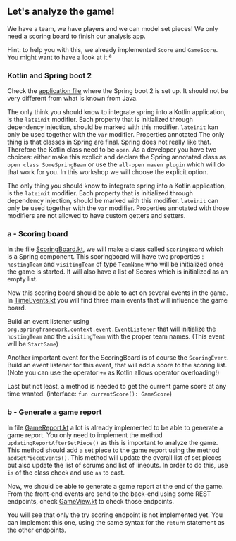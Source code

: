 ## Let's analyze the game!

We have a team, we have players and we can model set pieces! 
We only need a scoring board to finish our analysis app.

Hint: to help you with this, we already implemented `Score` and `GameScore`. You might want to have a look at it.ª

### Kotlin and Spring boot 2
Check the [application file](./../src/main/kotlin/com/paulienvanalst/rugbymatch/Application.kt) where the Spring boot 2  is set up.
It should not be very different from what is known from Java.

The only think you should know to integrate spring into a Kotlin application, is the `lateinit` modifier. Each property that is initialized through 
dependency injection, should be marked with this modifier. `lateinit` kan only be used together with the `var` modifier. Properties annotated 
The only thing is that classes in Spring are final. Spring does not really like that. Therefore the Kotlin class need to be `open`. 
As a developer you have two choices: either make this explicit and declare the Spring annotated class as `open class SomeSpringBean` 
or use the `all-open maven plugin` which will do that work for you.
In this workshop we will choose the explicit option.

The only thing you should know to integrate spring into a Kotlin application, is the `lateinit` modifier. Each property that is initialized through 
dependency injection, should be marked with this modifier. `lateinit` can only be used together with the `var` modifier. Properties annotated 
with those modifiers are not allowed to have custom getters and setters.

### a - Scoring board
In the file [ScoringBoard.kt](./../src/main/kotlin/com/paulienvanalst/rugbymatch/game/ScoringBoard.kt), we will make a class called `ScoringBoard` which is a Spring component.
This scoringboard will have two properties : `hostingTeam` and `visitingTeam` of type `TeamName` who will be initialized once the game is started.
It will also have a list of Scores which is initialized as an empty list.

Now this scoring board should be able to act on several events in the game. In [TimeEvents.kt](./../src/main/kotlin/com/paulienvanalst/rugbymatch/events/TimeEvents.kt) you will find three 
main events that will influence the game board.

Build an event listener using `org.springframework.context.event.EventListener` that will initialize the `hostingTeam` and the `visitingTeam` with the proper team names. 
(This event will be `StartGame`)

Another important event for the ScoringBoard is of course the `ScoringEvent`. 
Build an event listener for this event, that will add a score to the scoring list. (Note you can use the operator `+=` as Kotlin allows operator overloading!)

Last but not least, a method is needed to get the current game score at any time wanted. (interface: `fun currentScore(): GameScore`)

### b - Generate a game report
In file [GameReport.kt](./../src/main/kotlin/com/paulienvanalst/rugbymatch/analytics/GameReport.kt) a lot is already implemented to be able to generate a game report. 
You only need to implement the method `updatingReportAfterSetPiece()` as this is important to analyze the game.
This method should add a set piece to the game report using  the method `addSetPieceEvents()`. This method will update the overall list of set pieces but also 
update the list of scrums and list of lineouts. In order to do this, use `is` of the class check and use `as` to cast.

Now, we should be able to generate a game report at the end of the game. 
From the front-end events are send to the back-end using some REST endpoints, check [GameView.kt](./../src/main/kotlin/com/paulienvanalst/rugbymatch/game/GameView.kt) to check those endpoints.

You will see that only the try scoring endpoint is not implemented yet. You can implement this one, using the same syntax for the `return` statement as the other endpoints.